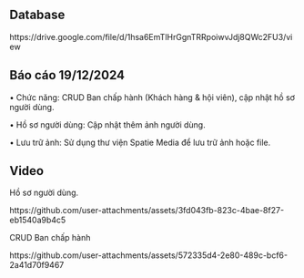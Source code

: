 <h2 align="left">Database</h2>
<p align="left"> https://drive.google.com/file/d/1hsa6EmTlHrGgnTRRpoiwvJdj8QWc2FU3/view</p>

<h2 align="left">Báo cáo 19/12/2024</h2>
<p align="left">• Chức năng: CRUD Ban chấp hành (Khách hàng & hội viên), cập nhật hồ sơ người dùng. </p>
<p align="left">• Hồ sơ người dùng: Cập nhật thêm ảnh người dùng. </p>
<p align="left">• Lưu trữ ảnh: Sử dụng thư viện Spatie Media để lưu trữ ảnh hoặc file. </p>


<h2 align="left">Video</h2>
<p align="left">Hồ sơ người dùng. </p>
https://github.com/user-attachments/assets/3fd043fb-823c-4bae-8f27-eb1540a9b4c5

<p align="left">CRUD Ban chấp hành </p>
https://github.com/user-attachments/assets/572335d4-2e80-489c-bcf6-2a41d70f9467

